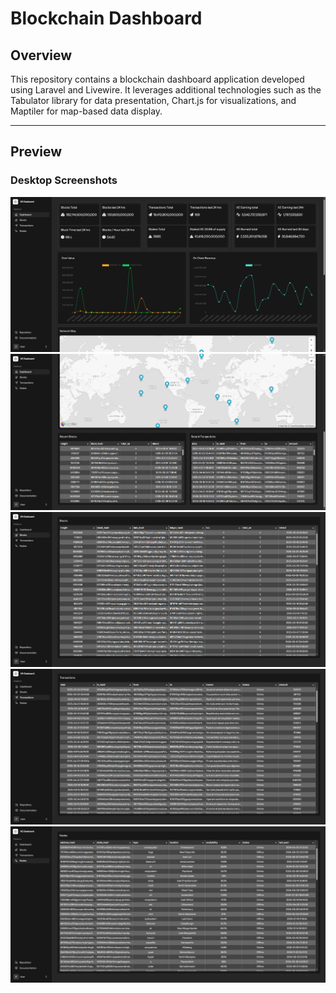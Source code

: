 # Blockchain Dashboard

## Overview

This repository contains a blockchain dashboard application developed using Laravel and Livewire. 
It leverages additional technologies such as the Tabulator library for data presentation, Chart.js for visualizations, and Maptiler for map-based data display.

---

## Preview

### Desktop Screenshots

![Desktop 1](./preview/desktop-1.png "Desktop 1")
![Desktop 2](./preview/desktop-2.png "Desktop 2")
![Desktop 3](./preview/desktop-3.png "Desktop 3")
![Desktop 4](./preview/desktop-4.png "Desktop 4")
![Desktop 5](./preview/desktop-5.png "Desktop 5")
